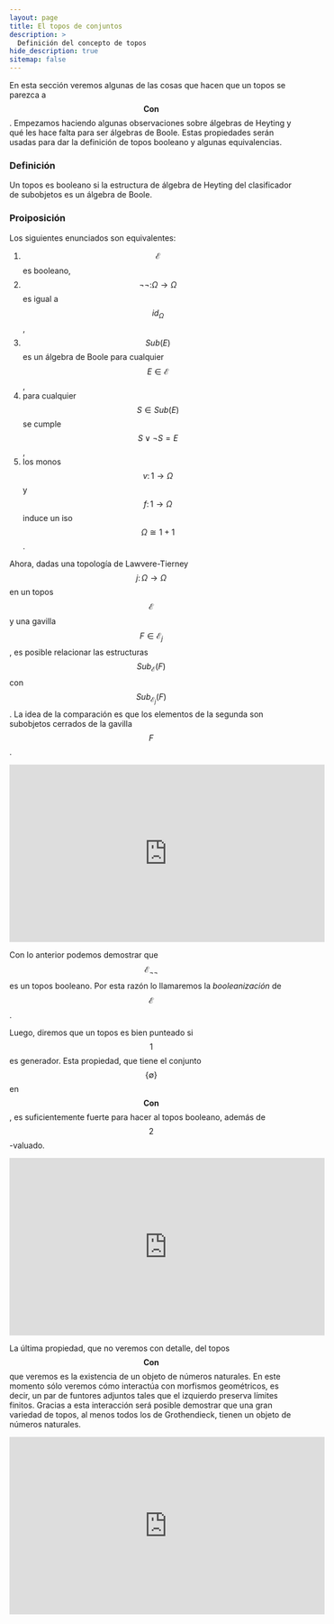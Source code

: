 ```yaml
---
layout: page
title: El topos de conjuntos
description: >
  Definición del concepto de topos
hide_description: true
sitemap: false
---
```


En esta sección veremos algunas de las cosas que hacen que un topos se parezca a $$\mathbf{Con}$$. Empezamos haciendo algunas observaciones sobre álgebras de Heyting y qué les hace falta para ser álgebras de Boole. Estas propiedades serán usadas para dar la definición de topos booleano y algunas equivalencias.

### Definición
Un topos es booleano si la estructura de álgebra de Heyting del clasificador de subobjetos es un álgebra de Boole.

### Proiposición
Los siguientes enunciados son equivalentes:
1. $$\mathcal{E}$$ es booleano,
2. $$\neg\neg\colon\Omega\to\Omega$$ es igual a $$id_{\Omega}$$,
3. $$Sub(E)$$ es un álgebra de Boole para cualquier $$E\in\mathcal{E}$$,
4. para cualquier $$S\in Sub(E)$$ se cumple $$S\lor\neg S=E$$,
5. los monos $$v\colon 1\to\Omega$$ y $$f\colon 1\to\Omega$$ induce un iso $$\Omega\cong 1+1$$.

Ahora, dadas una topología de Lawvere-Tierney $$j\colon\Omega\to\Omega$$ en un topos $$\mathcal{E}$$ y una gavilla $$F\in\mathcal{E}_j$$, es posible relacionar las estructuras $$Sub_{\mathcal{E}}(F)$$ con $$Sub_{\mathcal{E}_j}(F)$$. La idea de la comparación es que los elementos de la segunda son subobjetos cerrados de la gavilla $$F$$.

<p>
<iframe width="560" height="315" src="https://www.youtube.com/embed/HooNm3zmtsU" title="Clase61" frameborder="0" allow="accelerometer; autoplay; clipboard-write; encrypted-media; gyroscope; picture-in-picture; web-share" allowfullscreen></iframe>
</p>

Con lo anterior podemos demostrar que $$\mathcal{E}_{\neg\neg}$$ es un topos booleano. Por esta razón lo llamaremos la *booleanización* de $$\mathcal{E}$$.

Luego, diremos que un topos es bien punteado si $$1$$ es generador. Esta propiedad, que tiene el conjunto $$\{\emptyset\}$$ en $$\mathbf{Con}$$, es suficientemente fuerte para hacer al topos booleano, además de $$2$$-valuado.

<p>
<iframe width="560" height="315" src="https://www.youtube.com/embed/PKRgaPqG3Xs" title="Clase62" frameborder="0" allow="accelerometer; autoplay; clipboard-write; encrypted-media; gyroscope; picture-in-picture; web-share" allowfullscreen></iframe>
</p>

La última propiedad, que no veremos con detalle, del topos $$\mathbf{Con}$$ que veremos es la existencia de un objeto de números naturales. En este momento sólo veremos cómo interactúa con morfismos geométricos, es decir, un par de funtores adjuntos tales que el izquierdo preserva límites finitos. Gracias a esta interacción será posible demostrar que una gran variedad de topos, al menos todos los de Grothendieck, tienen un objeto de números naturales.

<p>
<iframe width="560" height="315" src="https://www.youtube.com/embed/v-umlyNJb20" title="Clase63" frameborder="0" allow="accelerometer; autoplay; clipboard-write; encrypted-media; gyroscope; picture-in-picture; web-share" allowfullscreen></iframe>
</p>